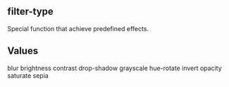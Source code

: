 ## filter-type

Special function that achieve predefined effects.

## Values

blur
brightness
contrast
drop-shadow
grayscale
hue-rotate
invert
opacity
saturate
sepia
